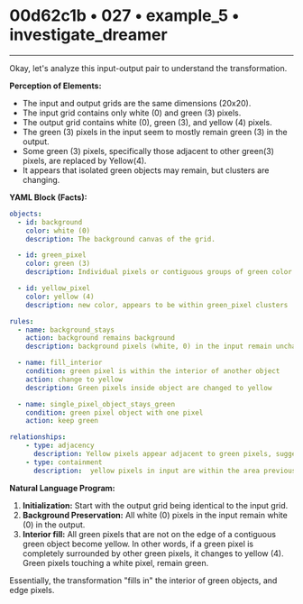 # 00d62c1b • 027 • example_5 • investigate_dreamer

---
Okay, let's analyze this input-output pair to understand the transformation.

**Perception of Elements:**

*   The input and output grids are the same dimensions (20x20).
*   The input grid contains only white (0) and green (3) pixels.
*   The output grid contains white (0), green (3), and yellow (4) pixels.
*   The green (3) pixels in the input seem to mostly remain green (3) in the output.
*   Some green (3) pixels, specifically those adjacent to other green(3) pixels, are replaced by Yellow(4).
*   It appears that isolated green objects may remain, but clusters are changing.

**YAML Block (Facts):**



```yaml
objects:
  - id: background
    color: white (0)
    description: The background canvas of the grid.

  - id: green_pixel
    color: green (3)
    description: Individual pixels or contiguous groups of green color.

  - id: yellow_pixel
    color: yellow (4)
    description: new color, appears to be within green_pixel clusters

rules:
  - name: background_stays
    action: background remains background
    description: background pixels (white, 0) in the input remain unchanged in the output.

  - name: fill_interior
    condition: green pixel is within the interior of another object
    action: change to yellow
    description: Green pixels inside object are changed to yellow

  - name: single_pixel_object_stays_green
    condition: green pixel object with one pixel
    action: keep green

relationships:
    - type: adjacency
      description: Yellow pixels appear adjacent to green pixels, suggesting an interaction or transformation based on proximity.
    - type: containment
      description:  yellow pixels in input are within the area previously all green

```



**Natural Language Program:**

1.  **Initialization:** Start with the output grid being identical to the input grid.
2.  **Background Preservation:** All white (0) pixels in the input remain white (0) in the output.
3.  **Interior fill:** All green pixels that are not on the edge of a contiguous green object become yellow. In other words, if a green pixel is completely surrounded by other green pixels, it changes to yellow (4). Green pixels touching a white pixel, remain green.

Essentially, the transformation "fills in" the interior of green objects, and edge pixels.


